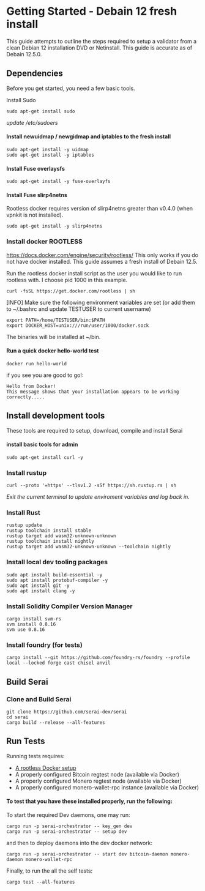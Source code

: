 # Getting Started - Debain 12 fresh install
This guide attempts to outline the steps required to setup a validator from a clean Debian 12 installation DVD or Netinstall. This guide is accurate as of Debain 12.5.0. 

## Dependencies
Before you get started, you need a few basic tools.

Install Sudo
```
sudo apt-get install sudo
```
_update /etc/sudoers_

#### Install newuidmap / newgidmap and iptables to the fresh install
```
sudo apt-get install -y uidmap
sudo apt-get install -y iptables
```

#### Install Fuse overlaysfs
```
sudo apt-get install -y fuse-overlayfs
```

#### Install Fuse slirp4netns
Rootless docker requires version of slirp4netns greater than v0.4.0 (when vpnkit is not installed).
```
sudo apt-get install -y slirp4netns
```

### Install docker ROOTLESS 
https://docs.docker.com/engine/security/rootless/
This only works if you do not have docker installed. This guide assumes a fresh install of Debain 12.5. 

Run the rootless docker install script as the user you would like to run rootless with. I choose pid 1000 in this example. 

```
curl -fsSL https://get.docker.com/rootless | sh
```
[INFO] Make sure the following environment variables are set (or add them to ~/.bashrc and update TESTUSER to current username)
```
export PATH=/home/TESTUSER/bin:$PATH
export DOCKER_HOST=unix:///run/user/1000/docker.sock
```
The binaries will be installed at ~/bin.

#### Run a quick docker hello-world test
```
docker run hello-world
```
if you see you are good to go!:

```
Hello from Docker!
This message shows that your installation appears to be working correctly.....
```

## Install development tools
These tools are required to setup, download, compile and install Serai

#### install basic tools for admin

```
sudo apt-get install curl -y
```

### Install rustup

```
curl --proto '=https' --tlsv1.2 -sSf https://sh.rustup.rs | sh
```
_Exit the current terminal to update enviroment variables and log back in._

### Install Rust

```
rustup update
rustup toolchain install stable
rustup target add wasm32-unknown-unknown
rustup toolchain install nightly
rustup target add wasm32-unknown-unknown --toolchain nightly
```
### Install local dev tooling packages
```
sudo apt install build-essential -y
sudo apt install protobuf-compiler -y
sudo apt install git -y
sudo apt install clang -y
```


### Install Solidity Compiler Version Manager

```
cargo install svm-rs
svm install 0.8.16
svm use 0.8.16
```

### Install foundry (for tests)

```
cargo install --git https://github.com/foundry-rs/foundry --profile local --locked forge cast chisel anvil
```

## Build Serai

### Clone and Build Serai
```
git clone https://github.com/serai-dex/serai
cd serai
cargo build --release --all-features
```

## Run Tests

Running tests requires:

- [A rootless Docker setup](https://docs.docker.com/engine/security/rootless/)
- A properly configured Bitcoin regtest node (available via Docker)
- A properly configured Monero regtest node (available via Docker)
- A properly configured monero-wallet-rpc instance (available via Docker)

#### To test that you have these installed properly, run the following:

To start the required Dev daemons, one may run:

```
cargo run -p serai-orchestrator -- key_gen dev
cargo run -p serai-orchestrator -- setup dev
```

and then to deploy daemons into the dev docker network:

```
cargo run -p serai-orchestrator -- start dev bitcoin-daemon monero-daemon monero-wallet-rpc
```

Finally, to run the all the self tests:

```
cargo test --all-features
```
